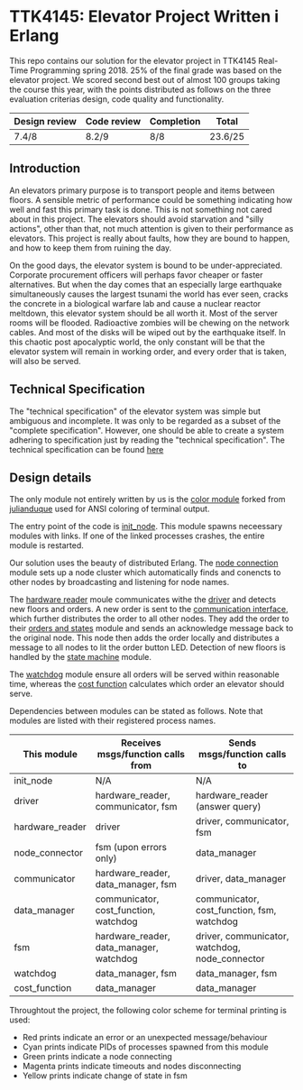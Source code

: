 # TTK4145: Elevator Project Written i Erlang
This repo contains our solution for the elevator project in TTK4145 Real-Time Programming spring 2018. 25% of the final grade was based on the elevator project. We scored second best out of almost 100 groups taking the course this year, with the points distributed as follows on the three evaluation criterias design, code quality and functionality.

| Design review | Code review | Completion |  Total  |
| ------------- | ----------- | ---------- | ------- |
| 7.4/8         | 8.2/9       | 8/8        | 23.6/25 |

## Introduction
An elevators primary purpose is to transport people and items between floors. A sensible metric of performance could be something indicating how well and fast this primary task is done. This is not something not cared about in this project. The elevators should avoid starvation and "silly actions", other than that, not much attention is given to their performance as elevators. This project is really about faults, how they are bound to happen, and how to keep them from ruining the day. 

On the good days, the elevator system is bound to be under-appreciated. Corporate procurement officers will perhaps favor cheaper or faster alternatives. But when the day comes that an especially large earthquake simultaneously causes the largest tsunami the world has ever seen, cracks the concrete in a biological warfare lab and cause a nuclear reactor meltdown, this elevator system should be all worth it. Most of the server rooms will be flooded. Radioactive zombies will be chewing on the network cables. And most of the disks will be wiped out by the earthquake itself. In this chaotic post apocalyptic world, the only constant will be that the elevator system will remain in working order, and every order that is taken, will also be served.

## Technical Specification
The "technical specification" of the elevator system was simple but ambiguous and incomplete. It was only to be regarded as a subset of the "complete specification". However, one should be able to create a system adhering to specification just by reading the "technical specification". The technical specification can be found [here](SPECIFICATION.md)

## Design details
The only module not entirely written by us is the [color module](./src/color.erl) forked from [julianduque](https://github.com/julianduque/erlang-color) used for ANSI coloring of terminal output.

The entry point of the code is [init_node](./src/init_node.erl). This module spawns neceessary modules with links. If one of the linked processes crashes, the entire module is restarted.

Our solution uses the beauty of distributed Erlang. The [node connection](./src/node_conection.erl) module sets up a node cluster which automatically finds and conencts to other nodes by broadcasting and listening for node names.

The [hardware reader](./src/hardware_reader.erl) moule communicates withe the [driver](./src/driver_interface) and detects new floors and orders. A new order is sent to the [communication interface](./src/communication_interface.erl), which further distributes the order to all other nodes. They add the order to their [orders and states](./src/orders_and_states.erl) module and sends an acknowledge message back to the original node. This node then adds the order locally and distributes a message to all nodes to lit the order button LED. Detection of new floors is handled by the [state machine](./src/fsm.erl) module.

The [watchdog](./src/watchdog.erl) module ensure all orders will be served within reasonable time, whereas the [cost function](./src/cost_function.erl) calculates which order an elevator should serve.

Dependencies between modules can be stated as follows. Note that modules are listed with their registered process names.


| This module     | Receives msgs/function calls from            | Sends msgs/function calls to
| --------------- |----------------------------------------------| ----------------------------
| init_node       | N/A                                          | N/A                                                               
| driver          | hardware_reader, communicator, fsm           | hardware_reader (answer query)                                    
| hardware_reader | driver                                       | driver, communicator, fsm                                         
| node_connector  | fsm (upon errors only)                       | data_manager                                                      
| communicator    | hardware_reader, data_manager, fsm           | driver, data_manager                                         
| data_manager    | communicator, cost_function, watchdog        | communicator, cost_function, fsm, watchdog                        
| fsm             | hardware_reader, data_manager, watchdog      | driver, communicator, watchdog, node_connector
| watchdog        | data_manager, fsm                            | data_manager, fsm                                                 
| cost_function   | data_manager                                 | data_manager                                                      

Throughtout the project, the following color scheme for terminal printing is used:
- Red     prints indicate an error or an unexpected message/behaviour
- Cyan    prints indicate PIDs of processes spawned from this module
- Green   prints indicate a node connecting
- Magenta prints indicate timeouts and nodes disconnecting
- Yellow  prints indicate change of state in fsm
